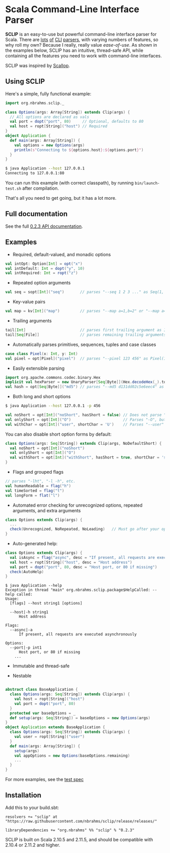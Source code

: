 # Scala Command-Line Interface Parser

**SCLIP** is an easy-to-use but powerful command-line interface parser for Scala.
There are [lots](https://github.com/bmjames/scala-optparse-applicative) [of](http://software.clapper.org/argot/)
[CLI](https://github.com/scopt/scopt) [parsers](https://github.com/scallop/scallop), with
varying numbers of features, so why roll my own? Because I really, really value *ease-of-use*.
As shown in the examples below, SCLIP has an intuitive, thread-safe API, while containing all the features
you need to work with command-line interfaces.

SCLIP was inspired by [Scallop](https://github.com/scallop/scallop).

## Using SCLIP

Here's a simple, fully functional example:

```scala
import org.nbrahms.sclip._

class Options(args: Array[String]) extends Clip(args) {
  // All options are declared as vals
  val port = dopt("port", 80)     // Optional, defaults to 80
  val host = ropt[String]("host") // Required
}
object Application {
  def main(args: Array[String]) {
    val options = new Options(args)
    println(s"Connecting to ${options.host}:${options.port}")
  }
}
```
```bash
$ java Application --host 127.0.0.1
Connecting to 127.0.0.1:80
```

You can run this example (with correct classpath), by running `bin/launch-test.sh` after compilation.

That's all you need to get going, but it has a lot more.

## Full documentation

See the full [0.2.3 API documentation](http://nbrahms.github.io/sclip/doc/0.2.3/index.html#org.nbrahms.sclip.package).

## Examples

* Required, default-valued, and monadic options

```scala
val intOpt: Option[Int] = opt("x")
val intDefault: Int = dopt("y", 10)
val intRequired: Int = ropt("z")
```

* Repeated option arguments

```scala
val seq = sopt[Int]("seq")       // parses "--seq 1 2 3 ..." as Seq(1, 2, 3)
```

* Key-value pairs

```scala
val map = kv[Int]("map")         // parses "--map a=1,b=2" or "--map a=1 b=2" as Map("a" -> 1, "b" -> 2)
```

* Trailing arguments

```scala
tail[Int]                        // parses first trailing argument as Int
tail[Seq[File]]                  // parses remaining trailing arguments as File objects
```

* Automatically parses primitives, sequences, tuples and case classes

```scala
case class Pixel(x: Int, y: Int)
val pixel = opt[Pixel]("pixel")  // parses "--pixel 123 456" as Pixel(123, 456)
```

* Easily extensible parsing

```scala
import org.apache.commons.codec.binary.Hex
implicit val hexParser = new UnaryParser[Seq[Byte]](Hex.decodeHex(_).toSeq, "hex")
val hash = opt[Seq[Byte]]("md5") // parses "--md5 d131dd02c5e6eec4" as a byte seq
```

* Both long and short options

```bash
$ java Application --host 127.0.0.1 -p 456
```

```scala
val noShort = opt[Int]("noShort", hasShort = false) // Does not parse "-n"
val onlyShort = opt[Int]("O")                       // Parses "-O", but not "--O"
val withChar = opt[Int]("user", shortChar = 'U')    // Parses "--user" or "-U'
```

You can also disable short option forms by default:
```scala
class Options(args: Seq[String]) extends Clip(args, NoDefaultShort) {
  val noShort = opt[Int]("noShort")
  val onlyShort = opt[Int]("O")
  val withShort = opt[Int]("withShort", hasShort = true, shortChar = 's')
}
```

* Flags and grouped flags

```scala
// parses "-lht", "-l -h", etc.
val humanReadable = flag("h")
val timeSorted = flag("t")
val longForm = flat("l")
```

* Automated error checking for unrecognized options, repeated arguments, and extra arguments

```scala
class Options extends Clip(args) {
  ...
  check(Unrecognized, NoRepeated, NoLeading)   // Must go after your options
}
```

* Auto-generated help:

```scala
class Options extends Clip(args) {
  val isAsync = flag("async", desc = "If present, all requests are executed asynchronously")
  val host = ropt[String]("host", desc = "Host address")
  val port = dopt("port", 80, desc = "Host port, or 80 if missing")
  check(AutoHelp)
}
```
```
$ java Application --help
Exception in thread "main" org.nbrahms.sclip.package$HelpCalled: --help called:
Usage:
  [flags] --host string1 [options]

  --host|-h string1
      Host address

Flags:
  --async|-a
      If present, all requests are executed asynchronously

Options:
  --port|-p int1
      Host port, or 80 if missing
    ...
```

* Immutable and thread-safe

* Nestable

```scala

abstract class BaseApplication {
  class Options(args: Seq[String]) extends Clip(args) {
    val host = ropt[String]("host")
    val port = dopt("port", 80)
  }
  protected var baseOptions = _
  def setup(args: Seq[String]) = baseOptions = new Options(args)
}
object Application extends BaseApplication {
  class Options(args: Seq[String]) extends Clip(args) {
    val user = ropt[String]("user")
  }
  def main(args: Array[String]) {
    setup(args)
    val appOptions = new Options(baseOptions.remaining)
    ...
  }
}

```

For more examples, see the [test spec](test-src/SclipSpec.scala)

## Installation

Add this to your build.sbt:

```
resolvers += "sclip" at "https://raw.githubusercontent.com/nbrahms/sclip/release/releases/"

libraryDependencies += "org.nbrahms" %% "sclip" % "0.2.3"
```

SCLIP is built on Scala 2.10.5 and 2.11.5, and should be compatible with 2.10.4 or 2.11.2 and higher.
